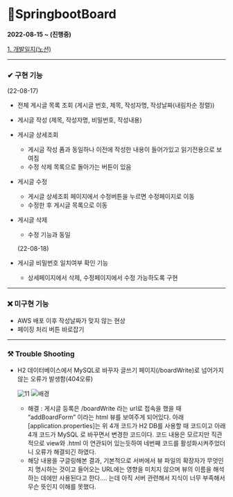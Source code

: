 # 📝SpringbootBoard

**2022-08-15 ~ (진행중)**

[1. 개발일지(노션)](https://rhetorical-durian-6e6.notion.site/1c551f6a8e5e423bb336c051547be197?v=dcc7831a1302448b974c1e32f14edf0d)

---

### ✔ 구현 기능
(22-08-17)
- 전체 게시글 목록 조회 (게시글 번호, 제목, 작성자명, 작성날짜(내림차순 정렬))
- 게시글 작성 (제목, 작성자명, 비밀번호, 작성내용)
- 게시글 상세조회
  - 게시글 작성 폼과 동일하나 이전에 작성한 내용이 들어가있고 읽기전용으로 보여짐
  - 수정 삭제 목록으로 돌아가는 버튼이 있음
- 게시글 수정
  - 게시글 상세조회 페이지에서 수정버튼을 누르면 수정페이지로 이동
  - 수정한 후 게시글 목록으로 이동
- 게시글 삭제
  - 수정 기능과 동일
  
  (22-08-18)
- 게시글 비밀번호 일치여부 확인 기능
  - 상세페이지에서 삭제, 수정페이지에서 수정 가능하도록 구현

---

### ❌ 미구현 기능
- AWS 배포 이후 작성날짜가 맞지 않는 현상
- 페이징 처리 버튼 바로잡기

---

### ⚒ Trouble Shooting

- H2 데이터베이스에서 MySQL로 바꾸자 글쓰기 페이지(/boardWrite)로 넘어가지 않는 오류가 발생함(404오류)
    
  ![11](https://user-images.githubusercontent.com/93110733/185192001-93f9b902-9b49-4587-84b5-e0b513d08522.JPG)
  ![배경](https://user-images.githubusercontent.com/93110733/185192064-9cb6779a-fca3-45b6-a370-5ae4c38c943a.png)

  - 해결 : 게시글 등록은 /boardWrite 라는 url로 접속을 했을 때 “addBoardForm” 이라는 html 뷰를 보여주게 되어있다. 아래 [application.properties]는 위 4개 코드가 H2 DB를 사용할 때 코드이고 아래 4개 코드가 MySQL 로 바꾸면서 변경한 코드이다. 코드 내용은 모르지만 직관적으로 view와 .html 이 연관되어 있는듯하여 네번째 코드를 활성화시켜주었더니 오류가 해결되긴 하였다.
  - 해당 내용을 구글링해본 결과, 기본적으로 서버에서 뷰 파일의 확장자가 무엇인지 명시하는 것이고 들어오는 URL에는 영향을 미치지 않으며 뷰의 이름을 해석하는 데에만 사용된다고 한다…. 는데 아직 서버 관련해서 지식이 너무 부족해서 무슨 뜻인지 이해를 못했다.
